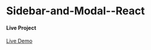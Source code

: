 # Sidebar-and-Modal--React

#### Live Project
[Live Demo](https://sidebar-and-modal-react.netlify.app)